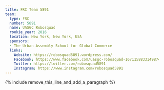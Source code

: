 ```yaml
---
title: FRC Team 5891
team:
  type: FRC
  number: 5891
  name: UASGC Robosquad
  rookie_year: 2016
  location: New York, New York, USA
  sponsors:
  - The Urban Assembly School for Global Commerce
  links:
    Website: https://robosquad5891.wordpress.com/
    Facebook: https://www.facebook.com/uasgc-robosquad-1671158833149874
    Twitter: https://twitter.com/robosquad5891
    Instagram: https://www.instagram.com/robosquad5891
---
```


{% include remove_this_line_and_add_a_paragraph %}